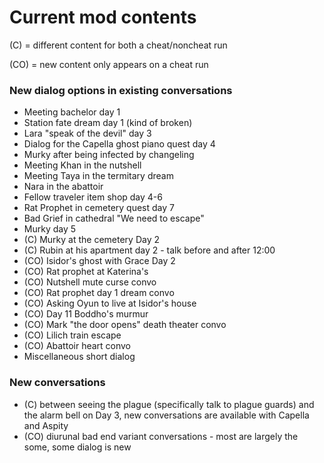 # Current mod contents

(C) = different content for both a cheat/noncheat run

(CO) = new content only appears on a cheat run

### New dialog options in existing conversations
- Meeting bachelor day 1
- Station fate dream day 1 (kind of broken)
- Lara "speak of the devil" day 3
- Dialog for the Capella ghost piano quest day 4
- Murky after being infected by changeling
- Meeting Khan in the nutshell
- Meeting Taya in the termitary dream
- Nara in the abattoir
- Fellow traveler item shop day 4-6
- Rat Prophet in cemetery quest day 7
- Bad Grief in cathedral "We need to escape"
- Murky day 5
- (C) Murky at the cemetery Day 2
- (C) Rubin at his apartment day 2 - talk before and after 12:00
- (CO) Isidor's ghost with Grace Day 2
- (CO) Rat prophet at Katerina's
- (CO) Nutshell mute curse convo
- (CO) Rat prophet day 1 dream convo
- (CO) Asking Oyun to live at Isidor's house
- (CO) Day 11 Boddho's murmur
- (CO) Mark "the door opens" death theater convo
- (CO) Lilich train escape
- (CO) Abattoir heart convo
- Miscellaneous short dialog

### New conversations
- (C) between seeing the plague (specifically talk to plague guards) and the alarm bell on Day 3, new conversations are available with Capella and Aspity
- (CO) diurunal bad end variant conversations - most are largely the some, some dialog is new

